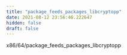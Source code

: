 ```yaml
---
title: "package_feeds_packages_libcryptopp"
date: 2021-08-12 23:56:46.222647
hidden: false
draft: false
---
```


x86/64/package_feeds_packages_libcryptopp

